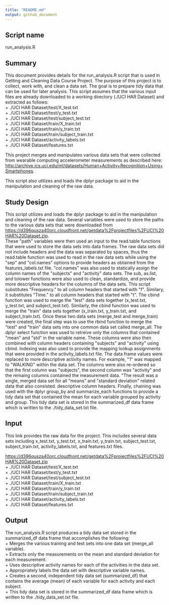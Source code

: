 ```yaml
---
title: "README.md"
output: github_document
---
```


## Script name
run_analysis.R

## Summary
This document provides details for the run_analysis.R script that is used in Getting and Cleaning Data Course Project.
The purpose of this project is to collect, work with, and clean a data set. The goal is to prepare tidy data that can be used for later analysis. 
This script assumes that the various input files are already downloaded to a working directory (./UCI HAR Dataset) and extracted as follows:  
    + ./UCI HAR Dataset/test/X_test.txt  
    + ./UCI HAR Dataset/test/y_test.txt  
    + ./UCI HAR Dataset/test/subject_test.txt  
    + ./UCI HAR Dataset/train/X_train.txt  
    + ./UCI HAR Dataset/train/y_train.txt  
    + ./UCI HAR Dataset/train/subject_train.txt  
    + ./UCI HAR Dataset/activity_labels.txt  
    + ./UCI HAR Dataset/features.txt

This project merges and manipulates various data sets that were collected from wearable computing accelerometer measurements as described here:  http://archive.ics.uci.edu/ml/datasets/Human+Activity+Recognition+Using+Smartphones.

This script also utilizes and loads the dplyr package to aid in the manipulation and cleaning of the raw data.

## Study Design

This script utilizes and loads the dplyr package to aid in the manipulation and cleaning of the raw data.
Several variables were used to store the paths to the various data sets that were downloaded from https://d396qusza40orc.cloudfront.net/getdata%2Fprojectfiles%2FUCI%20HAR%20Dataset.zip.  
These "path" variables were then used an input to the read.table functions that were used to store the data sets into data frames.  The raw data sets did not include headers and the data was separated by spaces, thus the read.table function was used to read in the raw data sets while using the "sep" and "col.names" options to provide headers as obtained from the features_labels.txt file.  "col.names" was also used to statically assign the column names of the "subjects" and "activity" data sets. The sub, as.list, and tolower functions were also used to clean, standardize, and provide more descriptive headers for the columns of the data sets. This script substitutes "Frequency." to all column headers that started with "f".  Similary, it substitutes "Time." to all column headers that started with "t".  The cbind function was used to merge the "test" data sets together (x_test.txt, y_test.txt, and subject_test.txt).  Similarly, the cbind function was used to merge the "train" data sets together (x_train.txt, y_train.txt, and subject_train.txt).  Once these two data sets (merge_test and merge_train) were created, the final step was to use the rbind function to merge the "test" and "train" data sets into one common data set called merge_all.  The dplyr select function was used to retreive only the columns that contained "mean" and "std" in the variable name.  These columns were also then combined with column headers containing "subjects" and "activity" using cbind. Indexing was also used to provide the mapping lookup assignments that were provided in the activity_labels.txt file.  The data frame values were replaced to more descriptive activity names. For example, "1" was mapped to "WALKING" within the data set.  The columns were also re-ordered so that the first column was "subjects", the second column was "activity" and the remaing columns contained the measurement data. "The result was a single, merged data set for all "means" and "standard deviation" related data that also consisted. descriptive column headers. Finally, chaining was used with the dplyr group_by and summarize_each functions to provide a tidy data set that contained the mean for each variable grouped by activity and group.  This tidy data set is stored in the summarized_df data frame which is written to the ./tidy_data_set.txt file.    

## Input
This link provides the raw data for the project.  This includes several data sets including x_test.txt, y_test.txt, x_train.txt, y_train.txt, subject_test.txt, subject_train.txt, activity_labels.txt, and features.txt files.  

https://d396qusza40orc.cloudfront.net/getdata%2Fprojectfiles%2FUCI%20HAR%20Dataset.zip  
    + ./UCI HAR Dataset/test/X_test.txt  
    + ./UCI HAR Dataset/test/y_test.txt  
    + ./UCI HAR Dataset/test/subject_test.txt  
    + ./UCI HAR Dataset/train/X_train.txt  
    + ./UCI HAR Dataset/train/y_train.txt  
    + ./UCI HAR Dataset/train/subject_train.txt  
    + ./UCI HAR Dataset/activity_labels.txt  
    + ./UCI HAR Dataset/features.txt

## Output
The run_analysis.R script produces a tidy data set stored in the summarized_df data frame that accomplishes the following:  
    + Merges the various training and test sets into one data set (merge_all variable).  
    + Extracts only the measurements on the mean and standard deviation for each measurement.  
    + Uses descriptive activity names for each of the activities in the data set.  
    + Appropriately labels the data set with descriptive variable names.  
    + Creates a second, independent tidy data set (summarized_df) that contains the average (mean) of each variable for each activity and each subject.  
    + This tidy data set is stored in the summarized_df data frame which is written to the ./tidy_data_set.txt file.  
